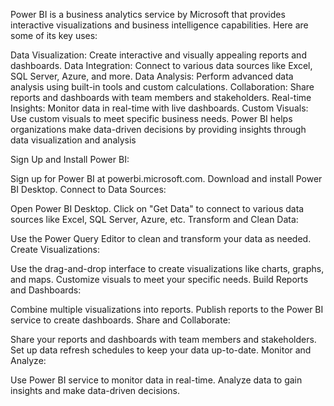 Power BI is a business analytics service by Microsoft that provides interactive visualizations and business intelligence capabilities. Here are some of its key uses:

Data Visualization: Create interactive and visually appealing reports and dashboards.
Data Integration: Connect to various data sources like Excel, SQL Server, Azure, and more.
Data Analysis: Perform advanced data analysis using built-in tools and custom calculations.
Collaboration: Share reports and dashboards with team members and stakeholders.
Real-time Insights: Monitor data in real-time with live dashboards.
Custom Visuals: Use custom visuals to meet specific business needs.
Power BI helps organizations make data-driven decisions by providing insights through data visualization and analysis

Sign Up and Install Power BI:

Sign up for Power BI at powerbi.microsoft.com.
Download and install Power BI Desktop.
Connect to Data Sources:

Open Power BI Desktop.
Click on "Get Data" to connect to various data sources like Excel, SQL Server, Azure, etc.
Transform and Clean Data:

Use the Power Query Editor to clean and transform your data as needed.
Create Visualizations:

Use the drag-and-drop interface to create visualizations like charts, graphs, and maps.
Customize visuals to meet your specific needs.
Build Reports and Dashboards:

Combine multiple visualizations into reports.
Publish reports to the Power BI service to create dashboards.
Share and Collaborate:

Share your reports and dashboards with team members and stakeholders.
Set up data refresh schedules to keep your data up-to-date.
Monitor and Analyze:

Use Power BI service to monitor data in real-time.
Analyze data to gain insights and make data-driven decisions.
